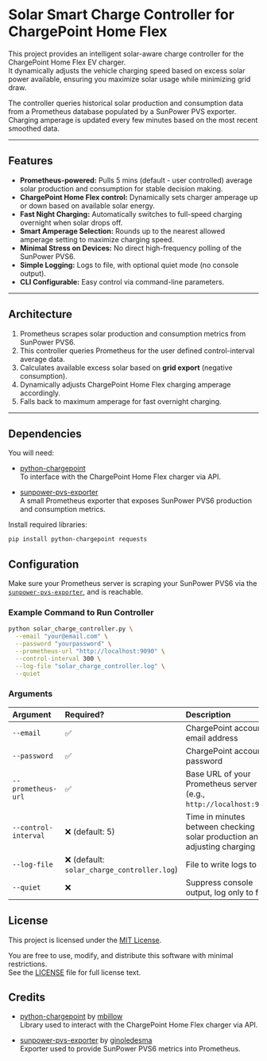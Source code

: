 # Solar Smart Charge Controller for ChargePoint Home Flex

This project provides an intelligent solar-aware charge controller for the ChargePoint Home Flex EV charger.  
It dynamically adjusts the vehicle charging speed based on excess solar power available, ensuring you maximize solar usage while minimizing grid draw.

The controller queries historical solar production and consumption data from a Prometheus database populated by a SunPower PVS exporter.  
Charging amperage is updated every few minutes based on the most recent smoothed data.

---

## Features

- **Prometheus-powered:** Pulls 5 mins (default - user controlled) average solar production and consumption for stable decision making.
- **ChargePoint Home Flex control:** Dynamically sets charger amperage up or down based on available solar energy.
- **Fast Night Charging:** Automatically switches to full-speed charging overnight when solar drops off.
- **Smart Amperage Selection:** Rounds up to the nearest allowed amperage setting to maximize charging speed.
- **Minimal Stress on Devices:** No direct high-frequency polling of the SunPower PVS6.
- **Simple Logging:** Logs to file, with optional quiet mode (no console output).
- **CLI Configurable:** Easy control via command-line parameters.

---

##  Architecture

1. Prometheus scrapes solar production and consumption metrics from SunPower PVS6.
2. This controller queries Prometheus for the user defined control-interval average data.
3. Calculates available excess solar based on **grid export** (negative consumption).
4. Dynamically adjusts ChargePoint Home Flex charging amperage accordingly.
5. Falls back to maximum amperage for fast overnight charging.

---

## Dependencies

You will need:

- [python-chargepoint](https://github.com/mbillow/python-chargepoint)  
  To interface with the ChargePoint Home Flex charger via API.
  
- [sunpower-pvs-exporter](https://github.com/ginoledesma/sunpower-pvs-exporter)  
  A small Prometheus exporter that exposes SunPower PVS6 production and consumption metrics.

Install required libraries:

```bash
pip install python-chargepoint requests
```

## Configuration

Make sure your Prometheus server is scraping your SunPower PVS6 via the [`sunpower-pvs-exporter`](https://github.com/ginoledesma/sunpower-pvs-exporter), and is reachable.

### Example Command to Run Controller

```bash
python solar_charge_controller.py \
  --email "your@email.com" \
  --password "yourpassword" \
  --prometheus-url "http://localhost:9090" \
  --control-interval 300 \
  --log-file "solar_charge_controller.log" \
  --quiet
```
### Arguments

| Argument | Required? | Description |
|:---|:---|:---|
| `--email` | ✅ | ChargePoint account email address |
| `--password` | ✅ | ChargePoint account password |
| `--prometheus-url` | ✅ | Base URL of your Prometheus server (e.g., `http://localhost:9090`) |
| `--control-interval` | ❌ (default: 5) | Time in minutes between checking solar production and adjusting charging |
| `--log-file` | ❌ (default: `solar_charge_controller.log`) | File to write logs to |
| `--quiet` | ❌ | Suppress console output, log only to file |

## License

This project is licensed under the [MIT License](LICENSE).

You are free to use, modify, and distribute this software with minimal restrictions.  
See the [LICENSE](LICENSE) file for full license text.

## Credits

- [python-chargepoint](https://github.com/mbillow/python-chargepoint) by [mbillow](https://github.com/mbillow)  
  Library used to interact with the ChargePoint Home Flex charger via API.

- [sunpower-pvs-exporter](https://github.com/ginoledesma/sunpower-pvs-exporter) by [ginoledesma](https://github.com/ginoledesma)  
  Exporter used to provide SunPower PVS6 metrics into Prometheus.

